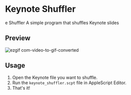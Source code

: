 
# Keynote Shuffler
e Shuffler
A simple program that shuffles Keynote slides

## Preview
![ezgif com-video-to-gif-converted](https://github.com/limitkr/keynote_shuffler/assets/51485489/49b84965-7190-4cad-92aa-daafb9aaca50)

## Usage

1. Open the Keynote file you want to shuffle.
2. Run the `keynote_shuffler.scpt` file in AppleScript Editor.
3. That's it!
